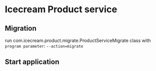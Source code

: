 # Icecream Product service

## Migration

run com.icecream.product.migrate.ProductServiceMigrate class with `program parameter`: `--action=migrate` 

## Start application
